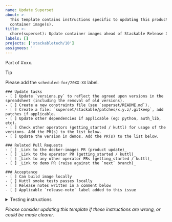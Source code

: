 ```yaml
---
name: Update Superset
about: >-
  This template contains instructions specific to updating this product and/or
  container image(s).
title: >-
  chore(superset): Update container images ahead of Stackable Release XX.(X)X
labels: []
projects: ['stackabletech/10']
assignees: ''
---
```


Part of #xxx.

> [!TIP]
> Please add the `scheduled-for/20XX-XX` label.

```[tasklist]
### Update tasks
- [ ] Update `versions.py` to reflect the agreed upon versions in the spreadsheet (including the removal of old versions).
- [ ] Create a new constraints file (see `superset/README.md`).
- [ ] Create a file: `superset/stackable/patches/x.y.z/.gitkeep`, add patches if applicable.
- [ ] Update other dependencies if applicable (eg: python, auth_lib, etc).
- [ ] Check other operators (getting_started / kuttl) for usage of the versions. Add the PR(s) to the list below.
- [ ] Update the version in demos. Add the PR(s) to the list below.
```

```[tasklist]
### Related Pull Requests
- [ ] _Link to the docker-images PR (product update)_
- [ ] _Link to the operator PR (getting_started / kuttl)_
- [ ] _Link to any other operator PRs (getting_started / kuttl)_
- [ ] _Link to demo PR (raise against the `next` branch)_
```

<!--
Make this a regular list so it isn't easily editable from the rendered
description?
-->
```[tasklist]
### Acceptance
- [ ] Can build image locally
- [ ] Kuttl smoke tests passes locally
- [ ] Release notes written in a comment below
- [ ] Applicable `release-note` label added to this issue
```

<details>
<summary>Testing instructions</summary>

```shell
# See the latest version at https://pypi.org/project/image-tools-stackabletech/
pip install image-tools-stackabletech==0.0.12

bake --product superset=x.y.z # where x.y.z is the new version added in this PR

kind load docker-image docker.stackable.tech/stackable/superset:x.y.z-stackable0.0.0-dev

# Change directory into the superset-operator repository and update the
# product version in tests/test-definition.yaml
./scripts/run-tests --test-suite smoke-latest
```

</details>

_Please consider updating this template if these instructions are wrong, or
could be made clearer._
